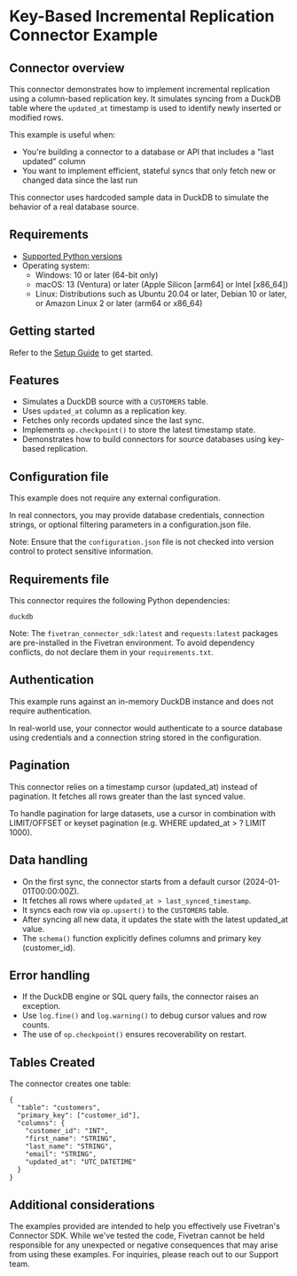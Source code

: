 # Key-Based Incremental Replication Connector Example

## Connector overview
This connector demonstrates how to implement incremental replication using a column-based replication key. It simulates syncing from a DuckDB table where the `updated_at` timestamp is used to identify newly inserted or modified rows.

This example is useful when:
- You're building a connector to a database or API that includes a "last updated" column
- You want to implement efficient, stateful syncs that only fetch new or changed data since the last run

This connector uses hardcoded sample data in DuckDB to simulate the behavior of a real database source.


## Requirements
- [Supported Python versions](https://github.com/fivetran/fivetran_connector_sdk/blob/main/README.md#requirements)   
- Operating system:
  - Windows: 10 or later (64-bit only)
  - macOS: 13 (Ventura) or later (Apple Silicon [arm64] or Intel [x86_64])
  - Linux: Distributions such as Ubuntu 20.04 or later, Debian 10 or later, or Amazon Linux 2 or later (arm64 or x86_64)


## Getting started
Refer to the [Setup Guide](https://fivetran.com/docs/connectors/connector-sdk/setup-guide) to get started.


## Features
- Simulates a DuckDB source with a `CUSTOMERS` table.
- Uses `updated_at` column as a replication key.
- Fetches only records updated since the last sync.
- Implements `op.checkpoint()` to store the latest timestamp state.
- Demonstrates how to build connectors for source databases using key-based replication.


## Configuration file
This example does not require any external configuration.

In real connectors, you may provide database credentials, connection strings, or optional filtering parameters in a configuration.json file.

Note: Ensure that the `configuration.json` file is not checked into version control to protect sensitive information.


## Requirements file
This connector requires the following Python dependencies:

```
duckdb
```

Note: The `fivetran_connector_sdk:latest` and `requests:latest` packages are pre-installed in the Fivetran environment. To avoid dependency conflicts, do not declare them in your `requirements.txt`.


## Authentication
This example runs against an in-memory DuckDB instance and does not require authentication.

In real-world use, your connector would authenticate to a source database using credentials and a connection string stored in the configuration.


## Pagination
This connector relies on a timestamp cursor (updated_at) instead of pagination. It fetches all rows greater than the last synced value.

To handle pagination for large datasets, use a cursor in combination with LIMIT/OFFSET or keyset pagination (e.g. WHERE updated_at > ? LIMIT 1000).


## Data handling
- On the first sync, the connector starts from a default cursor (2024-01-01T00:00:00Z).
- It fetches all rows where `updated_at > last_synced_timestamp`.
- It syncs each row via `op.upsert()` to the `CUSTOMERS` table.
- After syncing all new data, it updates the state with the latest updated_at value.
- The `schema()` function explicitly defines columns and primary key (customer_id).


## Error handling
- If the DuckDB engine or SQL query fails, the connector raises an exception.
- Use `log.fine()` and `log.warning()` to debug cursor values and row counts.
- The use of `op.checkpoint()` ensures recoverability on restart.


## Tables Created
The connector creates one table:

```
{
  "table": "customers",
  "primary_key": ["customer_id"],
  "columns": {
    "customer_id": "INT",
    "first_name": "STRING",
    "last_name": "STRING",
    "email": "STRING",
    "updated_at": "UTC_DATETIME"
  }
}
```


## Additional considerations

The examples provided are intended to help you effectively use Fivetran's Connector SDK. While we've tested the code, Fivetran cannot be held responsible for any unexpected or negative consequences that may arise from using these examples. For inquiries, please reach out to our Support team.